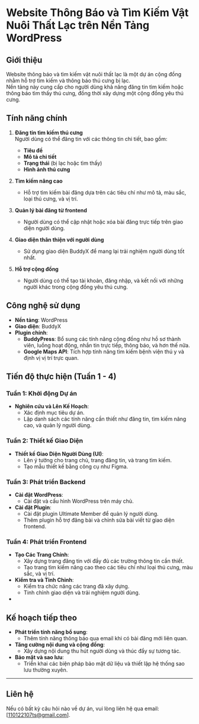 # Website Thông Báo và Tìm Kiếm Vật Nuôi Thất Lạc trên Nền Tảng WordPress

## Giới thiệu
Website thông báo và tìm kiếm vật nuôi thất lạc là một dự án cộng đồng nhằm hỗ trợ tìm kiếm và thông báo thú cưng bị lạc.  
Nền tảng này cung cấp cho người dùng khả năng đăng tin tìm kiếm hoặc thông báo tìm thấy thú cưng, đồng thời xây dựng một cộng đồng yêu thú cưng.  

## Tính năng chính

1. **Đăng tin tìm kiếm thú cưng**  
   Người dùng có thể đăng tin với các thông tin chi tiết, bao gồm:
   - **Tiêu đề**
   - **Mô tả chi tiết**
   - **Trạng thái** (bị lạc hoặc tìm thấy)
   - **Hình ảnh thú cưng**

2. **Tìm kiếm nâng cao**  
   - Hỗ trợ tìm kiếm bài đăng dựa trên các tiêu chí như mô tả, màu sắc, loại thú cưng, và vị trí.

3. **Quản lý bài đăng từ frontend**  
   - Người dùng có thể cập nhật hoặc xóa bài đăng trực tiếp trên giao diện người dùng.

4. **Giao diện thân thiện với người dùng**  
   - Sử dụng giao diện BuddyX để mang lại trải nghiệm người dùng tốt nhất.

5. **Hỗ trợ cộng đồng**  
   - Người dùng có thể tạo tài khoản, đăng nhập, và kết nối với những người khác trong cộng đồng yêu thú cưng.

## Công nghệ sử dụng

- **Nền tảng**: WordPress  
- **Giao diện**: BuddyX  
- **Plugin chính**:  
  - **BuddyPress**: Bổ sung các tính năng cộng đồng như hồ sơ thành viên, luồng hoạt động, nhắn tin trực tiếp, thông báo, và hơn thế nữa.  
  - **Google Maps API**: Tích hợp tính năng tìm kiếm bệnh viện thú y và định vị vị trí trực quan.

## Tiến độ thực hiện (Tuần 1 - 4)

### Tuần 1: Khởi động Dự án
- **Nghiên cứu và Lên Kế Hoạch**:
  - Xác định mục tiêu dự án.
  - Lập danh sách các tính năng cần thiết như đăng tin, tìm kiếm nâng cao, và quản lý người dùng.

### Tuần 2: Thiết kế Giao Diện
- **Thiết kế Giao Diện Người Dùng (UI)**:
  - Lên ý tưởng cho trang chủ, trang đăng tin, và trang tìm kiếm.
  - Tạo mẫu thiết kế bằng công cụ như Figma.

### Tuần 3: Phát triển Backend
- **Cài đặt WordPress**:
  - Cài đặt và cấu hình WordPress trên máy chủ.
- **Cài đặt Plugin**:
  - Cài đặt plugin Ultimate Member để quản lý người dùng.
  - Thêm plugin hỗ trợ đăng bài và chỉnh sửa bài viết từ giao diện frontend.

### Tuần 4: Phát triển Frontend
- **Tạo Các Trang Chính**:
  - Xây dựng trang đăng tin với đầy đủ các trường thông tin cần thiết.
  - Tạo trang tìm kiếm nâng cao theo các tiêu chí như loại thú cưng, màu sắc, và vị trí.
- **Kiểm tra và Tinh Chỉnh**:
  - Kiểm tra chức năng các trang đã xây dựng.
  - Tinh chỉnh giao diện và trải nghiệm người dùng.
-
## Kế hoạch tiếp theo
- **Phát triển tính năng bổ sung**:
  - Thêm tính năng thông báo qua email khi có bài đăng mới liên quan.  
- **Tăng cường nội dung và cộng đồng**:
  - Xây dựng nội dung thu hút người dùng và thúc đẩy sự tương tác.  
- **Bảo mật và sao lưu**:
  - Triển khai các biện pháp bảo mật dữ liệu và thiết lập hệ thống sao lưu thường xuyên.

---

## Liên hệ
Nếu có bất kỳ câu hỏi nào về dự án, vui lòng liên hệ qua email: [110122107ts@gmail.com].
